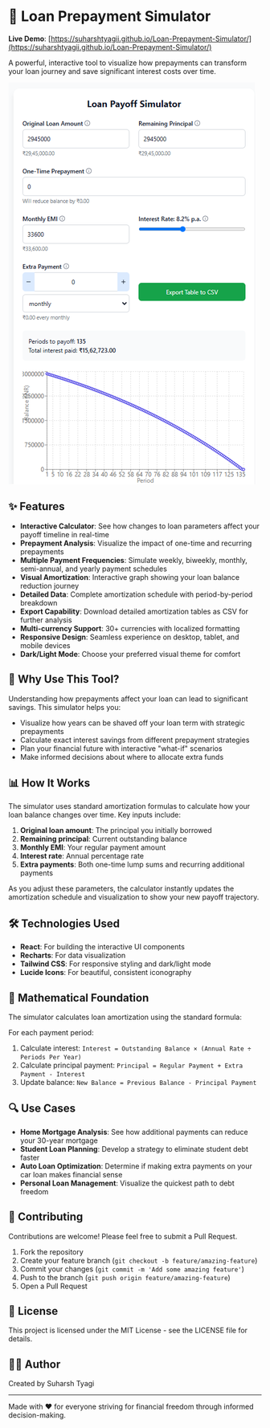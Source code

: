 # 🏦 Loan Prepayment Simulator

**Live Demo**: [https://suharshtyagii.github.io/Loan-Prepayment-Simulator/](https://suharshtyagii.github.io/Loan-Prepayment-Simulator/)

A powerful, interactive tool to visualize how prepayments can transform your loan journey and save significant interest costs over time.

![Loan Prepayment Simulator Screenshot](app.png)

## ✨ Features

- **Interactive Calculator**: See how changes to loan parameters affect your payoff timeline in real-time
- **Prepayment Analysis**: Visualize the impact of one-time and recurring prepayments
- **Multiple Payment Frequencies**: Simulate weekly, biweekly, monthly, semi-annual, and yearly payment schedules
- **Visual Amortization**: Interactive graph showing your loan balance reduction journey
- **Detailed Data**: Complete amortization schedule with period-by-period breakdown
- **Export Capability**: Download detailed amortization tables as CSV for further analysis
- **Multi-currency Support**: 30+ currencies with localized formatting
- **Responsive Design**: Seamless experience on desktop, tablet, and mobile devices
- **Dark/Light Mode**: Choose your preferred visual theme for comfort

## 🚀 Why Use This Tool?

Understanding how prepayments affect your loan can lead to significant savings. This simulator helps you:

- Visualize how years can be shaved off your loan term with strategic prepayments
- Calculate exact interest savings from different prepayment strategies
- Plan your financial future with interactive "what-if" scenarios
- Make informed decisions about where to allocate extra funds

## 📊 How It Works

The simulator uses standard amortization formulas to calculate how your loan balance changes over time. Key inputs include:

1. **Original loan amount**: The principal you initially borrowed
2. **Remaining principal**: Current outstanding balance
3. **Monthly EMI**: Your regular payment amount
4. **Interest rate**: Annual percentage rate
5. **Extra payments**: Both one-time lump sums and recurring additional payments

As you adjust these parameters, the calculator instantly updates the amortization schedule and visualization to show your new payoff trajectory.

## 🛠️ Technologies Used

- **React**: For building the interactive UI components
- **Recharts**: For data visualization
- **Tailwind CSS**: For responsive styling and dark/light mode
- **Lucide Icons**: For beautiful, consistent iconography

## 🧮 Mathematical Foundation

The simulator calculates loan amortization using the standard formula:

For each payment period:
1. Calculate interest: `Interest = Outstanding Balance × (Annual Rate ÷ Periods Per Year)`
2. Calculate principal payment: `Principal = Regular Payment + Extra Payment - Interest`
3. Update balance: `New Balance = Previous Balance - Principal Payment`

## 🔍 Use Cases

- **Home Mortgage Analysis**: See how additional payments can reduce your 30-year mortgage
- **Student Loan Planning**: Develop a strategy to eliminate student debt faster
- **Auto Loan Optimization**: Determine if making extra payments on your car loan makes financial sense
- **Personal Loan Management**: Visualize the quickest path to debt freedom

## 🤝 Contributing

Contributions are welcome! Please feel free to submit a Pull Request.

1. Fork the repository
2. Create your feature branch (`git checkout -b feature/amazing-feature`)
3. Commit your changes (`git commit -m 'Add some amazing feature'`)
4. Push to the branch (`git push origin feature/amazing-feature`)
5. Open a Pull Request

## 📝 License

This project is licensed under the MIT License - see the LICENSE file for details.

## 👨‍💻 Author

Created by Suharsh Tyagi

---

Made with ❤️ for everyone striving for financial freedom through informed decision-making.